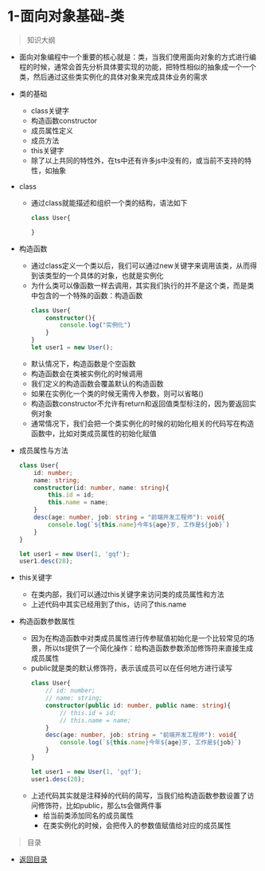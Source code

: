 # 1-面向对象基础-类

> 知识大纲

* 面向对象编程中一个重要的核心就是：类，当我们使用面向对象的方式进行编程的时候，通常会首先分析具体要实现的功能，把特性相似的抽象成一个一个类，然后通过这些类实例化的具体对象来完成具体业务的需求
* 类的基础
    * class关键字
    * 构造函数constructor
    * 成员属性定义
    * 成员方法
    * this关键字
    * 除了以上共同的特性外，在ts中还有许多js中没有的，或当前不支持的特性，如抽象
* class
    * 通过class就能描述和组织一个类的结构，语法如下
        ```ts
        class User{

        }
        ```  
* 构造函数
    * 通过class定义一个类以后，我们可以通过new关键字来调用该类，从而得到该类型的一个具体的对象，也就是实例化
    * 为什么类可以像函数一样去调用，其实我们执行的并不是这个类，而是类中包含的一个特殊的函数：构造函数
        ```ts
        class User{
            constructor(){
                console.log("实例化")
            }
        }
        let user1 = new User();
        ```  
    * 默认情况下，构造函数是个空函数
    * 构造函数会在类被实例化的时候调用 
    * 我们定义的构造函数会覆盖默认的构造函数
    * 如果在实例化一个类的时候无需传入参数，则可以省略()
    * 构造函数constructor不允许有return和返回值类型标注的，因为要返回实例对象
    * 通常情况下，我们会把一个类实例化的时候的初始化相关的代码写在构造函数中，比如对类成员属性的初始化赋值   

* 成员属性与方法
    ```ts
    class User{
        id: number;
        name: string;
        constructor(id: number, name: string){
            this.id = id;
            this.name = name;
        }
        desc(age: number, job: string = "前端开发工程师"): void{
            console.log(`${this.name}今年${age}岁, 工作是${job}`)
        }
    }

    let user1 = new User(1, 'gqf');
    user1.desc(28);    
    ```       
* this关键字
    * 在类内部，我们可以通过this关键字来访问类的成员属性和方法
    * 上述代码中其实已经用到了this，访问了this.name 

* 构造函数参数属性
    * 因为在构造函数中对类成员属性进行传参赋值初始化是一个比较常见的场景，所以ts提供了一个简化操作：给构造函数参数添加修饰符来直接生成成员属性
    * public就是类的默认修饰符，表示该成员可以在任何地方进行读写  
        ```ts
        class User{
            // id: number;
            // name: string;
            constructor(public id: number, public name: string){
                // this.id = id;
                // this.name = name;
            }
            desc(age: number, job: string = "前端开发工程师"): void{
                console.log(`${this.name}今年${age}岁, 工作是${job}`)
            }
        }

        let user1 = new User(1, 'gqf');
        user1.desc(28);        
        ```        
    * 上述代码其实就是注释掉的代码的简写，当我们给构造函数参数设置了访问修饰符，比如public，那么ts会做两件事
        * 给当前类添加同名的成员属性
        * 在类实例化的时候，会把传入的参数值赋值给对应的成员属性    


> 目录

* [返回目录](../../README.md)